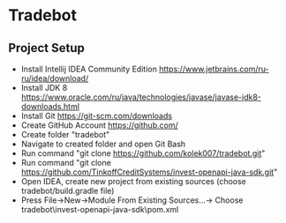 # Tradebot

## Project Setup
- Install Intellij IDEA Community Edition https://www.jetbrains.com/ru-ru/idea/download/
- Install JDK 8 https://www.oracle.com/ru/java/technologies/javase/javase-jdk8-downloads.html
- Install Git https://git-scm.com/downloads
- Create GitHub Account https://github.com/
- Create folder "tradebot"
- Navigate to created folder and open Git Bash
- Run command "git clone https://github.com/kolek007/tradebot.git"
- Run command "git clone https://github.com/TinkoffCreditSystems/invest-openapi-java-sdk.git"
- Open IDEA, create new project from existing sources (choose tradebot/build.gradle file)
- Press File->New->Module From Existing Sources...-> Choose tradebot\invest-openapi-java-sdk\pom.xml 
